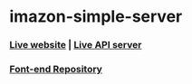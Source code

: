 # imazon-simple-server

### [Live website](https://covid-19-tracker-bhuiyan.netlify.app/)  |  [Live API server](https://fierce-hamlet-80213.herokuapp.com/products)

### [Font-end Repository](https://github.com/ShahinurAlamBhuiyan/ima-zon-simple)
